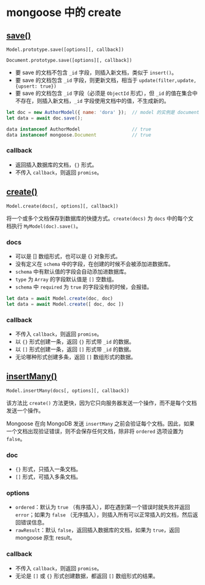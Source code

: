 # mongoose 中的 create

## [save()](https://mongoosejs.com/docs/api/model.html#model_Model-save)

`Model.prototype.save([options][, callback])`

`Document.prototype.save([options][, callback])`

- 要 save 的文档不包含 `_id` 字段，则插入新文档，类似于 `insert()`。
- 要 save 的文档包含 `_id` 字段，则更新文档，相当于 `update(filter,update,{upsert: true})`
- 要 save 的文档包含 `_id` 字段（必须是 `ObjectId` 形式），但 `_id` 的值在集合中不存在，则插入新文档，`_id` 字段使用文档中的值，不生成新的。

```js
let doc = new AuthorModel({ name: 'dora' });  // model 的实例是 document
let data = await doc.save();

data instanceof AuthorModel                   // true
data instanceof mongoose.Document             // true
```

### callback

- 返回插入数据库的文档，`{}` 形式。
- 不传入 `callback`，则返回 `promise`。

## [create()](https://mongoosejs.com/docs/api/model.html#model_Model.create)

`Model.create(docs[, options][, callback])`

将一个或多个文档保存到数据库的快捷方式。`create(docs)` 为 `docs` 中的每个文档执行 `MyModel(doc).save()`。

### docs

- 可以是 [] 数组形式，也可以是 {} 对象形式。
- 没有定义在 `schema` 中的字段，在创建的时候不会被添加进数据库。
- `schema` 中有默认值的字段会自动添加进数据库。
- `type` 为 `Array` 的字段默认值是 `[]` 空数组。
- `schema` 中 `required` 为 `true` 的字段没有的时候，会报错。

```js
let data = await Model.create(doc, doc)
let data = await Model.create([ doc, doc ])
```

### callback

- 不传入 `callback`，则返回 `promise`。
- 以 `{}` 形式创建一条，返回 `{}` 形式带 `_id` 的数据。
- 以 `[]` 形式创建一条，返回 `[]` 形式带 `_id` 的数据。
- 无论哪种形式创建多条，返回 `[]` 数组形式的数据。

## [insertMany()](https://mongoosejs.com/docs/api/model.html#model_Model.insertMany)

`Model.insertMany(docs[, options][, callback])`

该方法比 `create()` 方法更快，因为它只向服务器发送一个操作，而不是每个文档发送一个操作。

Mongoose 在向 MongoDB 发送 `insertMany` 之前会验证每个文档。因此，如果一个文档出现验证错误，则不会保存任何文档，除非将 `ordered` 选项设置为 `false`。

### doc

- `{}` 形式，只插入一条文档。
- `[]` 形式，可插入多条文档。

### options

- `ordered`：默认为 `true` （有序插入），即在遇到第一个错误时就失败并返回 `error`；如果为 `false` （无序插入），则插入所有可以正常插入的文档，然后返回错误信息。
- `rawResult`：默认 `false`，返回插入数据库的文档，如果为 `true`，返回 mongoose 原生 result。

### callback

- 不传入 `callback`，则返回 `promise`。
- 无论是 `[]` 或 `{}` 形式创建数据，都返回 `[]` 数组形式的结果。
